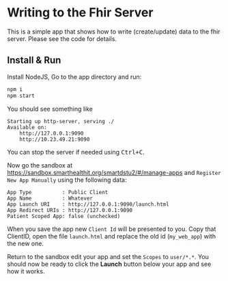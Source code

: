 # Writing to the Fhir Server

This is a simple app that shows how to write (create/update) data to the fhir server.
Please see the code for details.


## Install & Run
Install NodeJS, Go to the app directory and run:
```sh
npm i
npm start
```

You should see something like

    Starting up http-server, serving ./
    Available on:
        http://127.0.0.1:9090
        http://10.23.49.21:9090

You can stop the server if needed using <kbd>Ctrl+C</kbd>.

Now go the sandbox at https://sandbox.smarthealthit.org/smartdstu2/#/manage-apps
and `Register New App Manually` using the following data:

    App Type          : Public Client
    App Name          : Whatever
    App Launch URI    : http://127.0.0.1:9090/launch.html
    App Redirect URIs : http://127.0.0.1:9090
    Patient Scoped App: false (unchecked)

When you save the app new `Client Id` will be presented to you. Copy that ClientID,
open the file `launch.html` and replace the old id (`my_web_app`) with the new one.

Return to the sandbox edit your app and set the `Scopes` to `user/*.*`.
You should now be ready to click the **Launch** button below your app and see how
it works.
